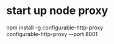 # start up node proxy
npm install -g configurable-http-proxy  
configurable-http-proxy --port 8001


